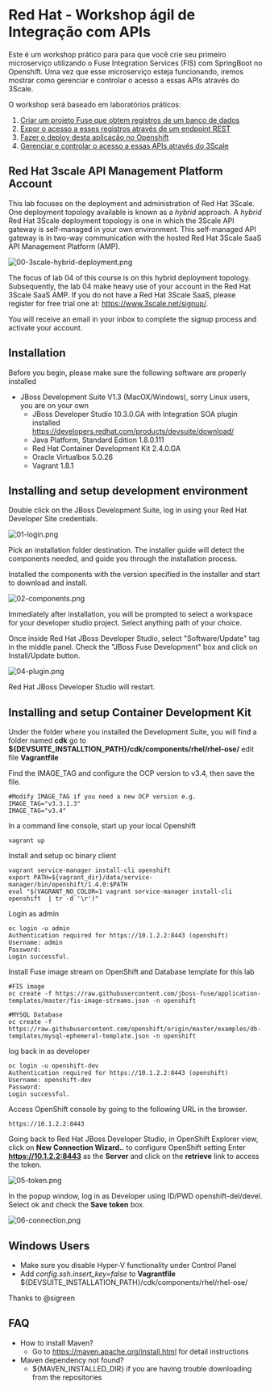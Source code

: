 # Red Hat - Workshop ágil de Integração com APIs 

Este é um workshop prático para para que você crie seu primeiro microserviço utilizando o Fuse Integration Services (FIS) com SpringBoot no Openshift.
Uma vez que esse microserviço esteja funcionando, iremos mostrar como gerenciar e controlar o acesso a essas APIs através do 3Scale.

O workshop será baseado em laboratórios práticos:

1. [Criar um projeto Fuse que obtem registros de um banco de dados](./lab01/README.md)
2. [Expor o acesso a esses registros através de um endpoint REST](./lab02/README.md)
3. [Fazer o deploy desta aplicação no Openshift](./lab03/README.md)
4. [Gerenciar e controlar o acesso a essas APIs através do 3Scale](./lab04/README.md) 

## Red Hat 3scale API Management Platform Account
This lab focuses on the deployment and administration of Red Hat 3Scale. One deployment topology available is known as a *hybrid* approach. A *hybrid* Red Hat 3Scale deployment topology is one in which the 3Scale API gateway is self-managed in your own environment. This self-managed API gateway is in two-way communication with the hosted Red Hat 3Scale SaaS API Management Platform (AMP).

![00-3scale-hybrid-deployment.png](./img/00-3scale-hybrid-deployment.png)

The focus of lab 04 of this course is on this hybrid deployment topology. Subsequently, the lab 04 make heavy use of your account in the Red Hat 3Scale SaaS AMP. If you do not have a Red Hat 3Scale SaaS, please register for free trial one at: https://www.3scale.net/signup/.

You will receive an email in your inbox to complete the signup process and activate your account.

## Installation
Before you begin, please make sure the following software are properly installed

* JBoss Development Suite V1.3 (MacOX/Windows), sorry Linux users, you are on your own
	* JBoss Developer Studio 10.3.0.GA with Integration SOA plugin installed
	https://developers.redhat.com/products/devsuite/download/
	* Java Platform, Standard Edition 1.8.0.111
	* Red Hat Container Development Kit 2.4.0.GA
	* Oracle Virtualbox 5.0.26
	* Vagrant 1.8.1

## Installing and setup development environment
Double click on the JBoss Development Suite, log in using your Red Hat Developer Site credentials.

![01-login.png](./img/01-login.png)

Pick an installation folder destination.
The installer guide will detect the components needed, and guide you through the installation process.

Installed the components with the version specified in the installer and start to download and install.

![02-components.png](./img/02-components.png)

Immediately after installation, you will be prompted to select a workspace for your developer studio project. Select anything path of your choice.

Once inside Red Hat JBoss Developer Studio, select "Software/Update" tag in the middle panel. Check the "JBoss Fuse Development" box and click on Install/Update button.

![04-plugin.png](./img/04-plugin.png)

Red Hat JBoss Developer Studio will restart.

## Installing and setup Container Development Kit

Under the folder where you installed the Development Suite, you will find a folder named **cdk** go to **${DEVSUITE_INSTALLTION_PATH}/cdk/components/rhel/rhel-ose/** edit file **Vagrantfile**

Find the IMAGE_TAG and configure the OCP version to v3.4, then save the file.

```
#Modify IMAGE_TAG if you need a new OCP version e.g. IMAGE_TAG="v3.3.1.3"
IMAGE_TAG="v3.4"
```

In a command line console, start up your local Openshift

```
vagrant up
```

Install and setup oc binary client

```
vagrant service-manager install-cli openshift
export PATH=${vagrant_dir}/data/service-manager/bin/openshift/1.4.0:$PATH
eval "$(VAGRANT_NO_COLOR=1 vagrant service-manager install-cli openshift  | tr -d '\r')"
```

Login as admin

```
oc login -u admin
Authentication required for https://10.1.2.2:8443 (openshift)
Username: admin
Password:
Login successful.

```

Install Fuse image stream on OpenShift and Database template for this lab

```
#FIS image
oc create -f https://raw.githubusercontent.com/jboss-fuse/application-templates/master/fis-image-streams.json -n openshift

#MYSQL Database
oc create -f https://raw.githubusercontent.com/openshift/origin/master/examples/db-templates/mysql-ephemeral-template.json -n openshift
```

log back in as developer

```
oc login -u openshift-dev
Authentication required for https://10.1.2.2:8443 (openshift)
Username: openshift-dev
Password:
Login successful.

```

Access OpenShift console by going to the following URL in the browser.

```
https://10.1.2.2:8443
```

Going back to Red Hat JBoss Developer Studio, in OpenShift Explorer view, click on **New Connection Wizard..** to configure OpenShift setting
Enter **https://10.1.2.2:8443** as the **Server** and click on the **retrieve** link to access the token.

![05-token.png](./img/05-token.png)

In the popup window, log in as Developer using ID/PWD openshift-del/devel. Select ok and check the **Save token** box.

![06-connection.png](./img/06-connection.png)

## Windows Users

- Make sure you disable  Hyper-V functionality under Control Panel
- Add _config.ssh.insert\_key=false_ to **Vagrantfile** ${DEVSUITE_INSTALLATION_PATH}/cdk/components/rhel/rhel-ose/

Thanks to @sigreen

## FAQ
- How to install Maven?  
	- Go to https://maven.apache.org/install.html for detail instructions
- Maven dependency not found?
	- ${MAVEN_INSTALLED_DIR} if you are having trouble downloading from the repositories
